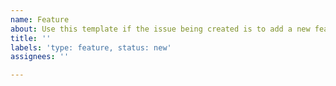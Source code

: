 ```yaml
---
name: Feature
about: Use this template if the issue being created is to add a new feature.
title: ''
labels: 'type: feature, status: new'
assignees: ''

---
```


<!---
  For a feature:
    - A short description of the feature.
    - Who requested the feature.
    - Who will use the feature.
    - Why they need the feature.
-->

<!---
  Make sure the issue is labelled correctly (see https://github.com/isisbusapps/ISISBusApps/wiki/Labels):
    - Choose the correct area(s)
    - Choose the correct type(s)
    - Choose the correct status
--> 

<!---
  Does this affect the users? If so, it needs to be communicated with the major stakeholders 
  through the Product Owner.
-->
